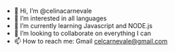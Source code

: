 - 👋 Hi, I’m @celinacarnevale
- 👀 I’m interested in all languages
- 🌱 I’m currently learning Javascript and NODE.js
- 💞️ I’m looking to collaborate on everything I can
- 📫 How to reach me: Gmail celcarnevale@gmail.com

<!---
celinacarnevale/celinacarnevale is a ✨ special ✨ repository because its `README.md` (this file) appears on your GitHub profile.
You can click the Preview link to take a look at your changes.
--->
